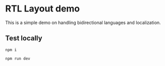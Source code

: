 # RTL Layout demo

This is a simple demo on handling bidirectional languages and localization.

## Test locally

```
npm i
```

```
npm run dev
```
